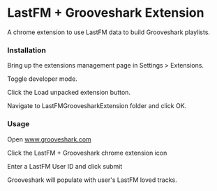 LastFM + Grooveshark Extension
==========================

A chrome extension to use LastFM data to build Grooveshark playlists. 

### Installation

Bring up the extensions management page in Settings > Extensions.

Toggle developer mode.

Click the Load unpacked extension button.

Navigate to LastFMGroovesharkExtension folder and click OK. 

### Usage

Open www.grooveshark.com

Click the LastFM + Grooveshark chrome extension icon

Enter a LastFM User ID and click submit

Grooveshark will populate with user's LastFM loved tracks. 
